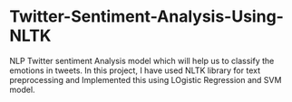 # Twitter-Sentiment-Analysis-Using-NLTK
NLP Twitter sentiment Analysis model which will help us to classify the emotions in tweets. In this project, I have used NLTK library for text preprocessing and Implemented this using LOgistic Regression and SVM model.
